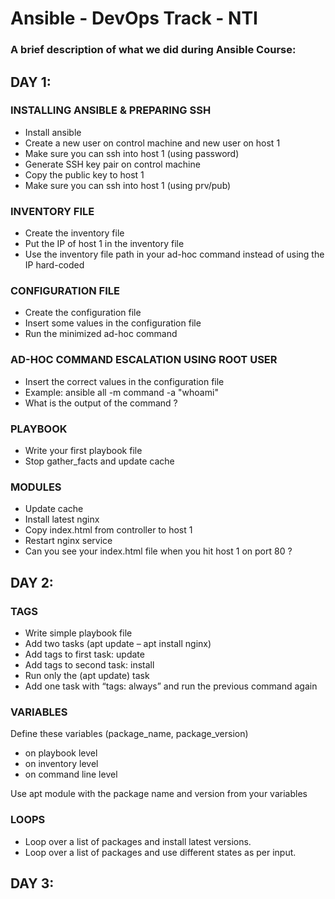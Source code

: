 
# Ansible - DevOps Track - NTI
### A brief description of what we did during Ansible Course:

## DAY 1:
### INSTALLING ANSIBLE & PREPARING SSH
- Install ansible
- Create a new user on control machine and new user on host 1
- Make sure you can ssh into host 1 (using password)
- Generate SSH key pair on control machine
- Copy the public key to host 1
- Make sure you can ssh into host 1 (using prv/pub)
### INVENTORY FILE
- Create the inventory file
- Put the IP of host 1 in the inventory file
- Use the inventory file path in your ad-hoc command instead of using the IP hard-coded
### CONFIGURATION FILE
- Create the configuration file
- Insert some values in the configuration file
- Run the minimized ad-hoc command
### AD-HOC COMMAND ESCALATION USING ROOT USER
- Insert the correct values in the configuration file
- Example: ansible all -m command -a "whoami"
- What is the output of the command ?
### PLAYBOOK
- Write your first playbook file
- Stop gather_facts and update cache
### MODULES
- Update cache
- Install latest nginx
- Copy index.html from controller to host 1
- Restart nginx service
- Can you see your index.html file when you hit host 1 on port 80 ?

## DAY 2:
### TAGS
- Write simple playbook file
- Add two tasks (apt update – apt install nginx)
- Add tags to first task: update
- Add tags to second task: install
- Run only the (apt update) task
- Add one task with “tags: always” and run the previous command again
### VARIABLES
Define these variables (package_name, package_version)
- on playbook level
- on inventory level
- on command line level

Use apt module with the package name and version from your variables

### LOOPS
- Loop over a list of packages and install latest versions.
- Loop over a list of packages and use different states as per input.




## DAY 3:
###
